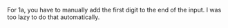 For 1a, you have to manually add the first digit to the end of the input. I was too lazy to do that automatically.